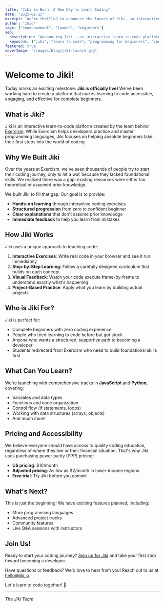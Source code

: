 ```yaml
---
title: "Jiki is Born: A New Way to Learn Coding"
date: "2025-01-15"
excerpt: "We're thrilled to announce the launch of Jiki, an interactive platform designed to help complete beginners learn to code through hands-on practice and guided exercises."
author: "ihid"
tags: ["announcement", "launch", "beginners"]
seo:
  description: "Announcing Jiki - an interactive learn-to-code platform for complete beginners by the Exercism team"
  keywords: ["jiki", "learn to code", "programming for beginners", "coding education", "exercism"]
featured: true
coverImage: "/images/blog/jiki-launch.jpg"
---
```


# Welcome to Jiki!

Today marks an exciting milestone: **Jiki is officially live!** We've been working hard to create a platform that makes learning to code accessible, engaging, and effective for complete beginners.

## What is Jiki?

Jiki is an interactive learn-to-code platform created by the team behind [Exercism](https://exercism.org). While Exercism helps developers practice and master programming languages, Jiki focuses on helping absolute beginners take their first steps into the world of coding.

## Why We Built Jiki

Over the years at Exercism, we've seen thousands of people try to start their coding journey, only to hit a wall because they lacked foundational skills. We realized there was a gap: existing resources were either too theoretical or assumed prior knowledge.

We built Jiki to fill that gap. Our goal is to provide:

- **Hands-on learning** through interactive coding exercises
- **Structured progression** from zero to confident beginner
- **Clear explanations** that don't assume prior knowledge
- **Immediate feedback** to help you learn from mistakes

## How Jiki Works

Jiki uses a unique approach to teaching code:

1. **Interactive Exercises**: Write real code in your browser and see it run immediately
2. **Step-by-Step Learning**: Follow a carefully designed curriculum that builds on each concept
3. **Visual Feedback**: Watch your code execute frame-by-frame to understand exactly what's happening
4. **Project-Based Practice**: Apply what you learn by building actual projects

## Who is Jiki For?

Jiki is perfect for:

- Complete beginners with zero coding experience
- People who tried learning to code before but got stuck
- Anyone who wants a structured, supportive path to becoming a developer
- Students redirected from Exercism who need to build foundational skills first

## What Can You Learn?

We're launching with comprehensive tracks in **JavaScript** and **Python**, covering:

- Variables and data types
- Functions and code organization
- Control flow (if statements, loops)
- Working with data structures (arrays, objects)
- And much more!

## Pricing and Accessibility

We believe everyone should have access to quality coding education, regardless of where they live or their financial situation. That's why Jiki uses purchasing power parity (PPP) pricing:

- **US pricing**: $10/month
- **Adjusted pricing**: As low as $2/month in lower-income regions
- **Free trial**: Try Jiki before you commit

## What's Next?

This is just the beginning! We have exciting features planned, including:

- More programming languages
- Advanced project tracks
- Community features
- Live Q&A sessions with instructors

## Join Us!

Ready to start your coding journey? [Sign up for Jiki](https://jiki.io) and take your first step toward becoming a developer.

Have questions or feedback? We'd love to hear from you! Reach out to us at [hello@jiki.io](mailto:hello@jiki.io).

Let's learn to code together! 🚀

---

_The Jiki Team_
